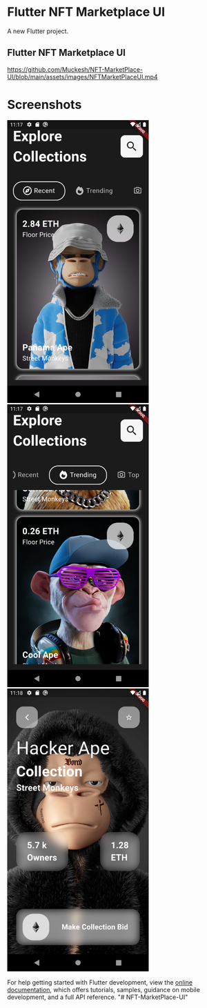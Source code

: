 # Flutter NFT Marketplace UI

A new Flutter project.

##  Flutter NFT Marketplace UI

https://github.com/Muckesh/NFT-MarketPlace-UI/blob/main/assets/images/NFTMarketPlaceUI.mp4

# Screenshots

<img src="https://github.com/Muckesh/NFT-MarketPlace-UI/blob/main/assets/images/Screenshot1.png" width="328"/>

<img src="https://github.com/Muckesh/NFT-MarketPlace-UI/blob/main/assets/images/Screenshot2.png" width="328"/>

<img src="https://github.com/Muckesh/NFT-MarketPlace-UI/blob/main/assets/images/Screenshot3.png" width="328"/>






For help getting started with Flutter development, view the
[online documentation](https://docs.flutter.dev/), which offers tutorials,
samples, guidance on mobile development, and a full API reference.
"# NFT-MarketPlace-UI" 
